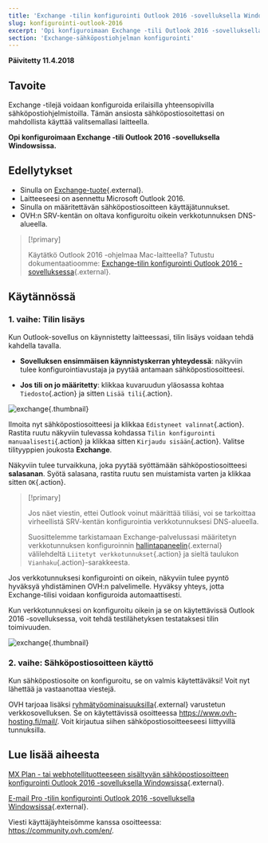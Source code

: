 ```yaml
---
title: 'Exchange -tilin konfigurointi Outlook 2016 -sovelluksella Windowsissa'
slug: konfigurointi-outlook-2016
excerpt: 'Opi konfiguroimaan Exchange -tili Outlook 2016 -sovelluksella Windowsissa'
section: 'Exchange-sähköpostiohjelman konfigurointi'
---
```


**Päivitetty 11.4.2018**

## Tavoite

Exchange -tilejä voidaan konfiguroida erilaisilla yhteensopivilla sähköpostiohjelmistoilla. Tämän ansiosta sähköpostiosoitettasi on mahdollista käyttää valitsemallasi laitteella.

**Opi konfiguroimaan Exchange -tili Outlook 2016 -sovelluksella Windowsissa.**

## Edellytykset

- Sinulla on [Exchange-tuote](https://www.ovh-hosting.fi/sahkopostit/){.external}.
- Laitteeseesi on asennettu Microsoft Outlook 2016.
- Sinulla on määritettävän sähköpostiosoitteen käyttäjätunnukset.
- OVH:n SRV-kentän on oltava konfiguroitu oikein verkkotunnuksen DNS-alueella.

> [!primary]
>
> Käytätkö Outlook 2016 -ohjelmaa Mac-laitteella? Tutustu dokumentaatioomme: [Exchange-tilin konfigurointi Outlook 2016 -sovelluksessa](https://docs.ovh.com/fi/microsoft-collaborative-solutions/konfigurointi-outlook-2016-mac/){.external}.
>

## Käytännössä

### 1. vaihe: Tilin lisäys

Kun Outlook-sovellus on käynnistetty laitteessasi, tilin lisäys voidaan tehdä kahdella tavalla.

- **Sovelluksen ensimmäisen käynnistyskerran yhteydessä**: näkyviin tulee konfigurointiavustaja ja pyytää antamaan sähköpostiosoitteesi.

- **Jos tili on jo määritetty**: klikkaa kuvaruudun yläosassa kohtaa `Tiedosto`{.action} ja sitten `Lisää tili`{.action}.

![exchange](images/configuration-outlook-2016-windows-step1.png){.thumbnail}

Ilmoita nyt sähköpostiosoitteesi ja klikkaa `Edistyneet valinnat`{.action}. Rastita ruutu näkyviin tulevassa kohdassa `Tilin konfigurointi manuaalisesti`{.action} ja klikkaa sitten `Kirjaudu sisään`{.action}. Valitse tilityyppien joukosta **Exchange**.

Näkyviin tulee turvaikkuna, joka pyytää syöttämään sähköpostiosoitteesi **salasanan**. Syötä salasana, rastita ruutu sen muistamista varten ja klikkaa sitten `OK`{.action}.

> [!primary]
>
> Jos näet viestin, ettei Outlook voinut määrittää tiliäsi, voi se tarkoittaa virheellistä SRV-kentän konfigurointia verkkotunnuksesi DNS-alueella.
>
> Suosittelemme tarkistamaan Exchange-palvelussasi määritetyn verkkotunnuksen konfiguroinnin [hallintapaneelin](https://www.ovh.com/auth/?action=gotomanager){.external} välilehdeltä `Liitetyt verkkotunnukset`{.action} ja sieltä taulukon `Vianhaku`{.action}-sarakkeesta.
>

Jos verkkotunnuksesi konfigurointi on oikein, näkyviin tulee pyyntö hyväksyä yhdistäminen OVH:n palvelimelle. Hyväksy yhteys, jotta Exchange-tilisi voidaan konfiguroida automaattisesti.

Kun verkkotunnuksesi on konfiguroitu oikein ja se on käytettävissä Outlook 2016 -sovelluksessa, voit tehdä testilähetyksen testataksesi tilin toimivuuden.

![exchange](images/configuration-outlook-2016-windows-exchange-step2.png){.thumbnail}

### 2. vaihe: Sähköpostiosoitteen käyttö

Kun sähköpostiosoite on konfiguroitu, se on valmis käytettäväksi! Voit nyt lähettää ja vastaanottaa viestejä.

OVH tarjoaa lisäksi [ryhmätyöominaisuuksilla](https://www.ovh-hosting.fi/sahkopostit){.external} varustetun verkkosovelluksen. Se on käytettävissä osoitteessa <https://www.ovh-hosting.fi/mail/>. Voit kirjautua siihen sähköpostiosoitteeseesi liittyvillä tunnuksilla.

## Lue lisää aiheesta

[MX Plan - tai webhotellituotteeseen sisältyvän sähköpostiosoitteen konfigurointi Outlook 2016 -sovelluksella Windowsissa](https://docs.ovh.com/fi/emails/konfigurointi-outlook-2016/){.external}.

[E-mail Pro -tilin konfigurointi Outlook 2016 -sovelluksella Windowsissa](https://docs.ovh.com/fi/emails-pro/konfigurointi-outlook-2016/){.external}.

Viesti käyttäjäyhteisömme kanssa osoitteessa: <https://community.ovh.com/en/>.